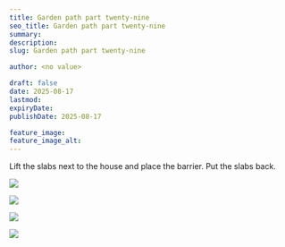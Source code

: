 ```yaml
---
title: Garden path part twenty-nine
seo_title: Garden path part twenty-nine
summary:
description:
slug: Garden path part twenty-nine

author: <no value>

draft: false
date: 2025-08-17
lastmod:
expiryDate:
publishDate: 2025-08-17

feature_image:
feature_image_alt:
---
```

Lift the slabs next to the house and place the barrier. Put the slabs back. 

![](/images/2894.jpeg )

![](/images/2895.jpeg )

![](/images/2896.jpeg )

![](/images/2897.jpeg )


